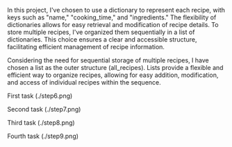 In this project, I've chosen to use a dictionary to represent each recipe, with keys such as "name," "cooking_time," and "ingredients." The flexibility of dictionaries allows for easy retrieval and modification of recipe details. To store multiple recipes, I've organized them sequentially in a list of dictionaries. This choice ensures a clear and accessible structure, facilitating efficient management of recipe information. 

Considering the need for sequential storage of multiple recipes, I have chosen a list as the outer structure (all_recipes). Lists provide a flexible and efficient way to organize recipes, allowing for easy addition, modification, and access of individual recipes within the sequence.



First task
(./step6.png)

Second task
(./step7.png)

Third task
(./step8.png)

Fourth task
(./step9.png)